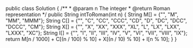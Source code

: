 public class Solution {
    /**
     * @param n The integer
     * @return Roman representation
     */
    public String intToRoman(int n) {
        String M[] = {"", "M", "MM", "MMM"};
        String C[] = {"", "C", "CC", "CCC", "CD", "D", "DC", "DCC", "DCCC", "CM"};
        String X[] = {"", "X", "XX", "XXX", "XL", "L", "LX", "LXX", "LXXX", "XC"};
        String I[] = {"", "I", "II", "III", "IV", "V", "VI", "VII", "VIII", "IX"};
        return M[n / 1000] + C[(n / 100) % 10] + X[(n / 10) % 10] + I[n % 10];
    }
}